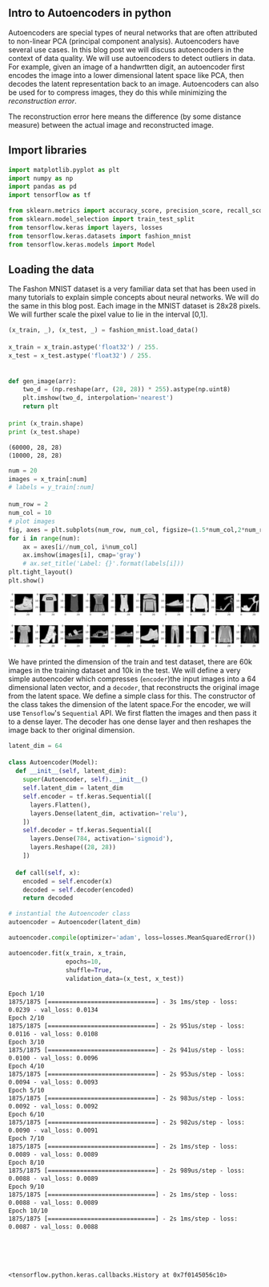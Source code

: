 ## Intro to Autoencoders in python 

Autoencoders are special types of neural networks that are often attributed to non-linear PCA (principal component analysis). Autoencoders have several use cases. In this blog post we will discuss autoencoders in the context of data quality. We will use autoencoders to detect outliers in data. For example, given an image of a handwrtten digit, an autoencoder first encodes the image into a lower dimensional latent space like PCA, then decodes the latent representation back to an image. Autoencoders can also be used for to compress images, they do this while minimizing the *reconstruction error*. 

The reconstruction error here means the difference (by some distance measure) between the actual image and reconstructed image.

## Import libraries


```python
import matplotlib.pyplot as plt
import numpy as np
import pandas as pd
import tensorflow as tf
```


```python
from sklearn.metrics import accuracy_score, precision_score, recall_score
from sklearn.model_selection import train_test_split
from tensorflow.keras import layers, losses
from tensorflow.keras.datasets import fashion_mnist
from tensorflow.keras.models import Model
```

## Loading the data
The Fashon MNIST dataset is a very familiar data set that has been used in many tutorials to explain simple concepts about neural networks. We will do the same in this blog post.  Each image in the MNIST dataset is 28x28 pixels. We will further scale the pixel value to lie in the interval [0,1].


```python
(x_train, _), (x_test, _) = fashion_mnist.load_data()

x_train = x_train.astype('float32') / 255.
x_test = x_test.astype('float32') / 255.


def gen_image(arr):
    two_d = (np.reshape(arr, (28, 28)) * 255).astype(np.uint8)
    plt.imshow(two_d, interpolation='nearest')
    return plt

print (x_train.shape)
print (x_test.shape)
```

    (60000, 28, 28)
    (10000, 28, 28)



```python
num = 20
images = x_train[:num]
# labels = y_train[:num]

num_row = 2
num_col = 10
# plot images
fig, axes = plt.subplots(num_row, num_col, figsize=(1.5*num_col,2*num_row))
for i in range(num):
    ax = axes[i//num_col, i%num_col]
    ax.imshow(images[i], cmap='gray')
    # ax.set_title('Label: {}'.format(labels[i]))
plt.tight_layout()
plt.show()

```


    
![svg](autoencoders_files/autoencoders_5_0.svg)
    


We have printed the dimension  of the train and test dataset,  there are 60k images in the training dataset and 10k in the test.
We will define a very simple autoencoder which compresses (`encoder`)the input images into a 64 dimensional laten vector, and a `decoder`, that reconstructs the original image from the latent space. We define a simple class for this. The constructor of the class takes the dimension of the latent space.For the encoder, we will use `Tensoflow`'s `Sequential` API. We first flatten the images and then pass it to a dense layer. The decoder has one dense layer and then reshapes the image back to ther original dimension. 


```python
latent_dim = 64

class Autoencoder(Model):
  def __init__(self, latent_dim):
    super(Autoencoder, self).__init__()
    self.latent_dim = latent_dim   
    self.encoder = tf.keras.Sequential([
      layers.Flatten(),
      layers.Dense(latent_dim, activation='relu'),
    ])
    self.decoder = tf.keras.Sequential([
      layers.Dense(784, activation='sigmoid'),
      layers.Reshape((28, 28))
    ])

  def call(self, x):
    encoded = self.encoder(x)
    decoded = self.decoder(encoded)
    return decoded
```


```python
# instantial the Autoencoder class
autoencoder = Autoencoder(latent_dim)
```


```python
autoencoder.compile(optimizer='adam', loss=losses.MeanSquaredError())
```


```python
autoencoder.fit(x_train, x_train,
                epochs=10,
                shuffle=True,
                validation_data=(x_test, x_test))
```

    Epoch 1/10
    1875/1875 [==============================] - 3s 1ms/step - loss: 0.0239 - val_loss: 0.0134
    Epoch 2/10
    1875/1875 [==============================] - 2s 951us/step - loss: 0.0116 - val_loss: 0.0108
    Epoch 3/10
    1875/1875 [==============================] - 2s 941us/step - loss: 0.0100 - val_loss: 0.0096
    Epoch 4/10
    1875/1875 [==============================] - 2s 953us/step - loss: 0.0094 - val_loss: 0.0093
    Epoch 5/10
    1875/1875 [==============================] - 2s 983us/step - loss: 0.0092 - val_loss: 0.0092
    Epoch 6/10
    1875/1875 [==============================] - 2s 982us/step - loss: 0.0090 - val_loss: 0.0091
    Epoch 7/10
    1875/1875 [==============================] - 2s 1ms/step - loss: 0.0089 - val_loss: 0.0089
    Epoch 8/10
    1875/1875 [==============================] - 2s 989us/step - loss: 0.0088 - val_loss: 0.0089
    Epoch 9/10
    1875/1875 [==============================] - 2s 1ms/step - loss: 0.0088 - val_loss: 0.0089
    Epoch 10/10
    1875/1875 [==============================] - 2s 1ms/step - loss: 0.0087 - val_loss: 0.0088





    <tensorflow.python.keras.callbacks.History at 0x7f0145056c10>




```python

```
